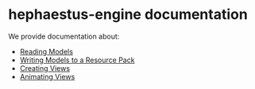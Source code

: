 # hephaestus-engine documentation

We provide documentation about:
- [Reading Models](read.md)
- [Writing Models to a Resource Pack](resources.md)
- [Creating Views](views.md)
- [Animating Views](animation.md)